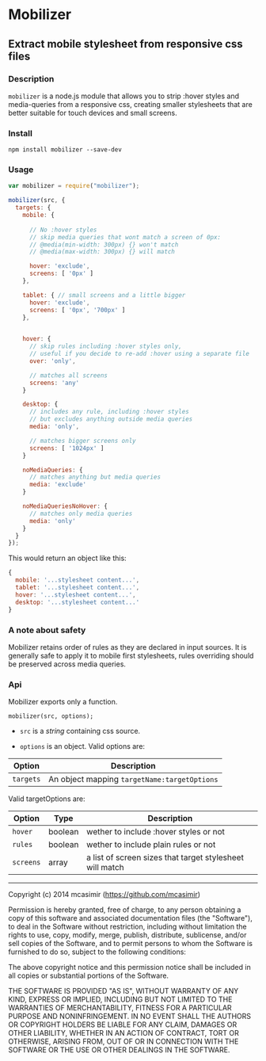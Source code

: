 # Mobilizer

## Extract mobile stylesheet from responsive css files

### Description

`mobilizer` is a node.js module that allows you to strip :hover styles and media-queries from a responsive css, creating smaller stylesheets that are better suitable for touch devices and small screens.

### Install

``` 
npm install mobilizer --save-dev
```

### Usage

``` js
var mobilizer = require("mobilizer");

mobilizer(src, {
  targets: {   
    mobile: { 
      
      // No :hover styles
      // skip media queries that wont match a screen of 0px:
      // @media(min-width: 300px) {} won't match
      // @media(max-width: 300px) {} will match

      hover: 'exclude',
      screens: [ '0px' ]
    },

    tablet: { // small screens and a little bigger
      hover: 'exclude',
      screens: [ '0px', '700px' ]
    },
    

    hover: {
      // skip rules including :hover styles only,
      // useful if you decide to re-add :hover using a separate file
      over: 'only',

      // matches all screens
      screens: 'any'
    }

    desktop: {
      // includes any rule, including :hover styles
      // but excludes anything outside media queries
      media: 'only',

      // matches bigger screens only
      screens: [ '1024px' ]
    }

    noMediaQueries: {
      // matches anything but media queries
      media: 'exclude'
    }

    noMediaQueriesNoHover: {
      // matches only media queries
      media: 'only'
    }
  }
});
```

This would return an object like this:

``` js
{
  mobile: '...stylesheet content...',
  tablet: '...stylesheet content...',
  hover: '...stylesheet content...',
  desktop: '...stylesheet content...'
}
```

### A note about safety

Mobilizer retains order of rules as they are declared in input sources. It is generally safe to apply it to mobile first stylesheets, rules overriding should be preserved across media queries.

### Api

Mobilizer exports only a function.

```
mobilizer(src, options);
```

- `src` is a _string_ containing css source.

- `options` is an object. Valid options are:

| Option    | Description                                |
| --------- | ------------------------------------------ |
| `targets` | An object mapping `targetName:targetOptions` |

Valid targetOptions are:

| Option    |  Type  | Description |
| --------- | ------ | ----------- |
| `hover` | boolean | wether to include :hover styles or not |
| `rules` | boolean | wether to include plain rules or not |
| `screens` | array | a list of screen sizes that target stylesheet will match |

---

Copyright (c) 2014 mcasimir (https://github.com/mcasimir)

Permission is hereby granted, free of charge, to any person obtaining a copy
of this software and associated documentation files (the "Software"), to deal
in the Software without restriction, including without limitation the rights
to use, copy, modify, merge, publish, distribute, sublicense, and/or sell
copies of the Software, and to permit persons to whom the Software is
furnished to do so, subject to the following conditions:

The above copyright notice and this permission notice shall be included in all
copies or substantial portions of the Software.

THE SOFTWARE IS PROVIDED "AS IS", WITHOUT WARRANTY OF ANY KIND, EXPRESS OR
IMPLIED, INCLUDING BUT NOT LIMITED TO THE WARRANTIES OF MERCHANTABILITY,
FITNESS FOR A PARTICULAR PURPOSE AND NONINFRINGEMENT. IN NO EVENT SHALL THE
AUTHORS OR COPYRIGHT HOLDERS BE LIABLE FOR ANY CLAIM, DAMAGES OR OTHER
LIABILITY, WHETHER IN AN ACTION OF CONTRACT, TORT OR OTHERWISE, ARISING FROM,
OUT OF OR IN CONNECTION WITH THE SOFTWARE OR THE USE OR OTHER DEALINGS IN THE
SOFTWARE.

